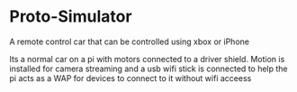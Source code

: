 # Proto-Simulator
A remote control car that can be controlled using xbox or iPhone

Its a normal car on a pi with motors connected to a driver shield. Motion is installed for camera streaming and a usb wifi stick is connected to help the pi acts as a WAP for devices to connect to it without wifi acceess
